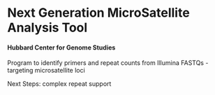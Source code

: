 # Next Generation MicroSatellite Analysis Tool
#### Hubbard Center for Genome Studies


Program to identify primers and repeat counts from Illumina FASTQs - targeting microsatellite loci


Next Steps: complex repeat support


